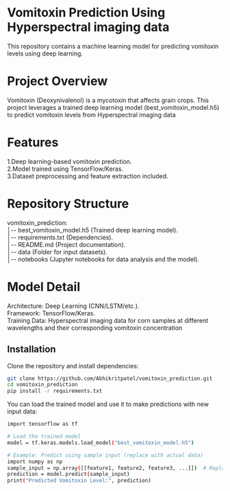 
# Vomitoxin Prediction Using Hyperspectral imaging data

This repository contains a machine learning model for predicting vomitoxin levels using deep learning.

# Project Overview

Vomitoxin (Deoxynivalenol) is a mycotoxin that affects grain crops. This project leverages a trained deep learning model (best_vomitoxin_model.h5) to predict vomitoxin levels from Hyperspectral imaging data

# Features

1.Deep learning-based vomitoxin prediction.  
2.Model trained using TensorFlow/Keras.  
3.Dataset preprocessing and feature extraction included.  

# Repository Structure
vomitoxin_prediction:   
│-- best_vomitoxin_model.h5 (Trained deep learning model).   
│-- requirements.txt (Dependencies).    
│-- README.md  (Project documentation).   
│-- data (Folder for input datasets).    
│-- notebooks (Jupyter notebooks for data analysis and the model).   

# Model Detail
Architecture: Deep Learning (CNN/LSTM/etc.).  
Framework: TensorFlow/Keras.  
Training Data: Hyperspectral imaging data for corn samples at different wavelengths and their corresponding vomitoxin concentration

## Installation

Clone the repository and install dependencies:

```bash
git clone https://github.com/Abhikritpatel/vomitoxin_prediction.git  
cd vomitoxin_prediction  
pip install -r requirements.txt  

```
    
You can load the trained model and use it to make predictions with new input data:

```bash
import tensorflow as tf

# Load the trained model
model = tf.keras.models.load_model("best_vomitoxin_model.h5")

# Example: Predict using sample input (replace with actual data)
import numpy as np
sample_input = np.array([[feature1, feature2, feature3, ...]])  # Replace with actual input features
prediction = model.predict(sample_input)
print("Predicted Vomitoxin Level:", prediction)

```

